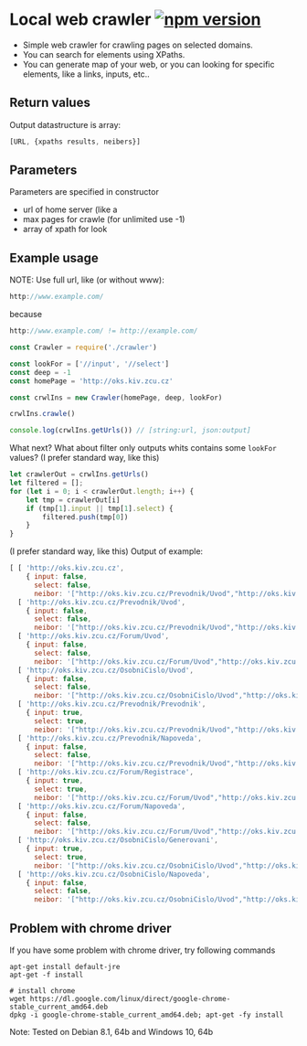 # Local web crawler [![npm version](https://badge.fury.io/js/local-web-crawler.svg)](https://badge.fury.io/js/local-web-crawler)

- Simple web crawler for crawling pages on selected domains.
- You can search for elements using XPaths.
- You can generate map of your web, or you can looking for specific elements, like a links, inputs, etc..

## Return values
Output datastructure is array:
```javascript
[URL, {xpaths results, neibers}]
```
## Parameters
Parameters are specified in constructor
* url of home server (like a
* max pages for crawle (for unlimited use -1)
* array of xpath for look

## Example usage
NOTE: Use full url, like (or without www):
```javascript
http://www.example.com/
```
because

```javascript
http://www.example.com/ != http://example.com/
```

```javascript
const Crawler = require('./crawler')

const lookFor = ['//input', '//select']
const deep = -1
const homePage = 'http://oks.kiv.zcu.cz'

const crwlIns = new Crawler(homePage, deep, lookFor)

crwlIns.crawle()

console.log(crwlIns.getUrls()) // [string:url, json:output]
```

What next?
What about filter only outputs whits contains some ``` lookFor ``` values?
(I prefer standard way, like this)
```javascript
let crawlerOut = crwlIns.getUrls()
let filtered = [];
for (let i = 0; i < crawlerOut.length; i++) {
	let tmp = crawlerOut[i]
	if (tmp[1].input || tmp[1].select) {
		filtered.push(tmp[0])
	}
}
```
(I prefer standard way, like this)
Output of example:
```javascript
[ [ 'http://oks.kiv.zcu.cz',
    { input: false,
      select: false,
      neibor: '["http://oks.kiv.zcu.cz/Prevodnik/Uvod","http://oks.kiv.zcu.cz/Forum/Uvod","http://oks.kiv.zcu.cz/OsobniCislo/Uvod"]' } ],
  [ 'http://oks.kiv.zcu.cz/Prevodnik/Uvod',
    { input: false,
      select: false,
      neibor: '["http://oks.kiv.zcu.cz/Prevodnik/Uvod","http://oks.kiv.zcu.cz/Prevodnik/Prevodnik","http://oks.kiv.zcu.cz/Prevodnik/Napoveda"]' } ],
  [ 'http://oks.kiv.zcu.cz/Forum/Uvod',
    { input: false,
      select: false,
      neibor: '["http://oks.kiv.zcu.cz/Forum/Uvod","http://oks.kiv.zcu.cz/Forum/Registrace","http://oks.kiv.zcu.cz/Forum/Napoveda"]' } ],
  [ 'http://oks.kiv.zcu.cz/OsobniCislo/Uvod',
    { input: false,
      select: false,
      neibor: '["http://oks.kiv.zcu.cz/OsobniCislo/Uvod","http://oks.kiv.zcu.cz/OsobniCislo/Generovani","http://oks.kiv.zcu.cz/OsobniCislo/Napoveda"]' } ],
  [ 'http://oks.kiv.zcu.cz/Prevodnik/Prevodnik',
    { input: true,
      select: true,
      neibor: '["http://oks.kiv.zcu.cz/Prevodnik/Uvod","http://oks.kiv.zcu.cz/Prevodnik/Prevodnik","http://oks.kiv.zcu.cz/Prevodnik/Napoveda"]' } ],
  [ 'http://oks.kiv.zcu.cz/Prevodnik/Napoveda',
    { input: false,
      select: false,
      neibor: '["http://oks.kiv.zcu.cz/Prevodnik/Uvod","http://oks.kiv.zcu.cz/Prevodnik/Prevodnik","http://oks.kiv.zcu.cz/Prevodnik/Napoveda"]' } ],
  [ 'http://oks.kiv.zcu.cz/Forum/Registrace',
    { input: true,
      select: true,
      neibor: '["http://oks.kiv.zcu.cz/Forum/Uvod","http://oks.kiv.zcu.cz/Forum/Registrace","http://oks.kiv.zcu.cz/Forum/Napoveda"]' } ],
  [ 'http://oks.kiv.zcu.cz/Forum/Napoveda',
    { input: false,
      select: false,
      neibor: '["http://oks.kiv.zcu.cz/Forum/Uvod","http://oks.kiv.zcu.cz/Forum/Registrace","http://oks.kiv.zcu.cz/Forum/Napoveda"]' } ],
  [ 'http://oks.kiv.zcu.cz/OsobniCislo/Generovani',
    { input: true,
      select: true,
      neibor: '["http://oks.kiv.zcu.cz/OsobniCislo/Uvod","http://oks.kiv.zcu.cz/OsobniCislo/Generovani","http://oks.kiv.zcu.cz/OsobniCislo/Napoveda"]' } ],
  [ 'http://oks.kiv.zcu.cz/OsobniCislo/Napoveda',
    { input: false,
      select: false,
      neibor: '["http://oks.kiv.zcu.cz/OsobniCislo/Uvod","http://oks.kiv.zcu.cz/OsobniCislo/Generovani","http://oks.kiv.zcu.cz/OsobniCislo/Napoveda"]' } ] ]
```

## Problem with chrome driver
If you have some problem with chrome driver, try following commands
```
apt-get install default-jre
apt-get -f install

# install chrome
wget https://dl.google.com/linux/direct/google-chrome-stable_current_amd64.deb
dpkg -i google-chrome-stable_current_amd64.deb; apt-get -fy install
```
Note: Tested on Debian 8.1, 64b and Windows 10, 64b
